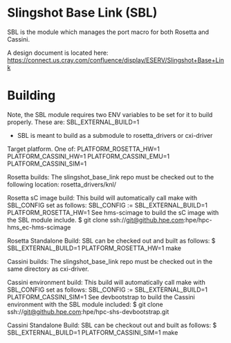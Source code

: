 Slingshot Base Link (SBL)
=========================

SBL is the module which manages the port macro for both Rosetta and Cassini.

A design document is located here:
https://connect.us.cray.com/confluence/display/ESERV/Slingshot+Base+Link

Building
========

Note, the SBL module requires two ENV variables to be set for it to build
properly. These are:
SBL_EXTERNAL_BUILD=1
 * SBL is meant to build as a submodule to rosetta_drivers or cxi-driver

Target platform. One of:
PLATFORM_ROSETTA_HW=1
PLATFORM_CASSINI_HW=1
PLATFORM_CASSINI_EMU=1
PLATFORM_CASSINI_SIM=1

Rosetta builds:
The slingshot_base_link repo must be checked out to the following location:
rosetta_drivers/knl/

Rosetta sC image build:
This build will automatically call make with SBL_CONFIG set as follows:
SBL_CONFIG := SBL_EXTERNAL_BUILD=1 PLATFORM_ROSETTA_HW=1
See hms-scimage to build the sC image with the SBL module include.
$ git clone ssh://git@github.hpe.com:hpe/hpc-hms_ec-hms-scimage

Rosetta Standalone Build:
SBL can be checked out and built as follows:
$ SBL_EXTERNAL_BUILD=1 PLATFORM_ROSETTA_HW=1 make


Cassini builds:
The slingshot_base_link repo must be checked out in the same directory as
cxi-driver.

Cassini environment build:
This build will automatically call make with SBL_CONFIG set as follows:
SBL_CONFIG := SBL_EXTERNAL_BUILD=1 PLATFORM_CASSINI_SIM=1
See devbootstrap to build the Cassini environment with the SBL module included:
$ git clone ssh://git@github.hpe.com:hpe/hpc-shs-devbootstrap.git

Cassini Standalone Build:
SBL can be checkout out and built as follows:
$ SBL_EXTERNAL_BUILD=1 PLATFORM_CASSINI_SIM=1 make
